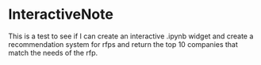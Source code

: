 # InteractiveNote
This is a test to see if I can create an interactive .ipynb widget and create a recommendation system for rfps and return the top 10 companies that match the needs of the rfp.
